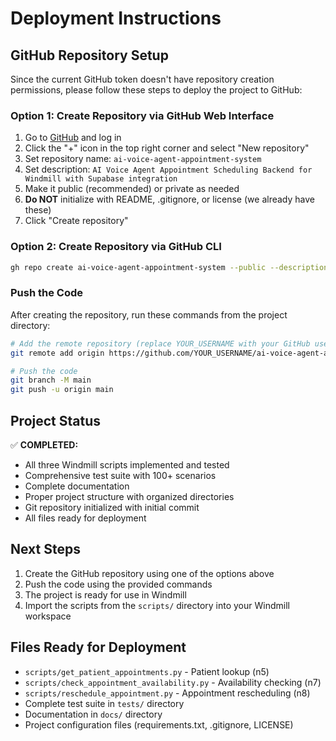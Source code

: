 # Deployment Instructions

## GitHub Repository Setup

Since the current GitHub token doesn't have repository creation permissions, please follow these steps to deploy the project to GitHub:

### Option 1: Create Repository via GitHub Web Interface

1. Go to [GitHub](https://github.com) and log in
2. Click the "+" icon in the top right corner and select "New repository"
3. Set repository name: `ai-voice-agent-appointment-system`
4. Set description: `AI Voice Agent Appointment Scheduling Backend for Windmill with Supabase integration`
5. Make it public (recommended) or private as needed
6. **Do NOT** initialize with README, .gitignore, or license (we already have these)
7. Click "Create repository"

### Option 2: Create Repository via GitHub CLI

```bash
gh repo create ai-voice-agent-appointment-system --public --description "AI Voice Agent Appointment Scheduling Backend for Windmill with Supabase integration"
```

### Push the Code

After creating the repository, run these commands from the project directory:

```bash
# Add the remote repository (replace YOUR_USERNAME with your GitHub username)
git remote add origin https://github.com/YOUR_USERNAME/ai-voice-agent-appointment-system.git

# Push the code
git branch -M main
git push -u origin main
```

## Project Status

✅ **COMPLETED:**
- All three Windmill scripts implemented and tested
- Comprehensive test suite with 100+ scenarios
- Complete documentation
- Proper project structure with organized directories
- Git repository initialized with initial commit
- All files ready for deployment

## Next Steps

1. Create the GitHub repository using one of the options above
2. Push the code using the provided commands
3. The project is ready for use in Windmill
4. Import the scripts from the `scripts/` directory into your Windmill workspace

## Files Ready for Deployment

- `scripts/get_patient_appointments.py` - Patient lookup (n5)
- `scripts/check_appointment_availability.py` - Availability checking (n7)
- `scripts/reschedule_appointment.py` - Appointment rescheduling (n8)
- Complete test suite in `tests/` directory
- Documentation in `docs/` directory
- Project configuration files (requirements.txt, .gitignore, LICENSE)